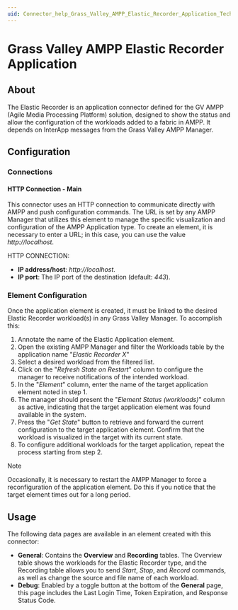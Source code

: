```yaml
---
uid: Connector_help_Grass_Valley_AMPP_Elastic_Recorder_Application_Technical
---
```


# Grass Valley AMPP Elastic Recorder Application

## About

The Elastic Recorder is an application connector defined for the GV AMPP (Agile Media Processing Platform) solution, designed to show the status and allow the configuration of the workloads added to a fabric in AMPP. It depends on InterApp messages from the Grass Valley AMPP Manager.

## Configuration

### Connections

#### HTTP Connection - Main

This connector uses an HTTP connection to communicate directly with AMPP and push configuration commands. The URL is set by any AMPP Manager that utilizes this element to manage the specific visualization and configuration of the AMPP Application type. To create an element, it is necessary to enter a URL; in this case, you can use the value *http://localhost*.

HTTP CONNECTION:

- **IP address/host**: *http://localhost*.
- **IP port**: The IP port of the destination (default: *443*).

### Element Configuration

Once the application element is created, it must be linked to the desired Elastic Recorder workload(s) in any Grass Valley Manager. To accomplish this:

1. Annotate the name of the Elastic Application element.
2. Open the existing AMPP Manager and filter the Workloads table by the application name "*Elastic Recorder X*"
3. Select a desired workload from the filtered list.
4. Click on the "*Refresh State on Restart*" column to configure the manager to receive notifications of the intended workload.
5. In the "*Element*" column, enter the name of the target application element noted in step 1.
6. The manager should present the "*Element Status (workloads)*" column as active, indicating that the target application element was found available in the system.
7. Press the "*Get State*" button to retrieve and forward the current configuration to the target application element. Confirm that the workload is visualized in the target with its current state.
8. To configure additional workloads for the target application, repeat the process starting from step 2.

> [!NOTE]
> Occasionally, it is necessary to restart the AMPP Manager to force a reconfiguration of the application element. Do this if you notice that the target element times out for a long period.

## Usage

The following data pages are available in an element created with this connector:

- **General**: Contains the **Overview** and **Recording** tables. The Overview table shows the workloads for the Elastic Recorder type, and the Recording table allows you to send *Start*, *Stop*, and *Record* commands, as well as change the source and file name of each workload.
- **Debug**: Enabled by a toggle button at the bottom of the **General** page, this page includes the Last Login Time, Token Expiration, and Response Status Code.
